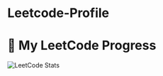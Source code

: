 # Leetcode-Profile
# 🧠 My LeetCode Progress

![LeetCode Stats](https://leetcard.jacoblin.cool/Karthikeyen_kuppusamy?theme=light&ext=activity&animation=true)
